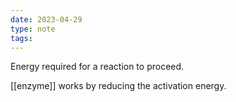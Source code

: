 ```yaml
---
date: 2023-04-29
type: note
tags:
---
```


Energy required for a reaction to proceed.

[[enzyme]] works by reducing the activation energy.
